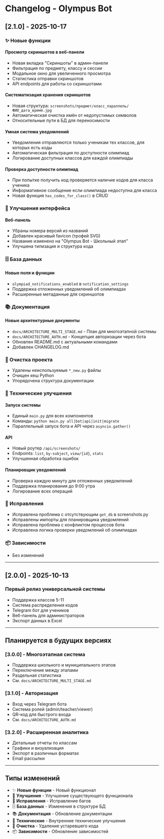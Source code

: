 # Changelog - Olympus Bot

## [2.1.0] - 2025-10-17

### ✨ Новые функции

#### Просмотр скриншотов в веб-панели
- Новая вкладка "Скриншоты" в админ-панели
- Фильтрация по предмету, классу и сессии
- Модальное окно для увеличенного просмотра
- Статистика отправки скриншотов
- API endpoints для работы со скриншотами

#### Систематизация хранения скриншотов
- Новая структура: `screenshots/предмет/класс_параллель/ФИО_дата_время.jpg`
- Автоматическая очистка имён от недопустимых символов
- Относительные пути в БД для переносимости

#### Умная система уведомлений
- Уведомления отправляются только ученикам тех классов, для которых есть коды
- Автоматическая фильтрация по доступности олимпиад
- Логирование доступных классов для каждой олимпиады

#### Проверка доступности олимпиад
- При попытке получить код проверяется наличие кодов для класса ученика
- Информативное сообщение если олимпиада недоступна для класса
- Новая функция `has_codes_for_class()` в CRUD

### 🎨 Улучшения интерфейса

#### Веб-панель
- Убраны номера версий из названий
- Добавлен красивый favicon (трофей SVG)
- Название изменено на "Olympus Bot - Школьный этап"
- Улучшена типизация и структура кода

### 🗄️ База данных

#### Новые поля и функции
- `olympiad_notifications_enabled` в `notification_settings`
- Поддержка отложенных уведомлений об олимпиадах
- Расширенные метаданные для скриншотов

### 📚 Документация

#### Новые архитектурные документы
- `docs/ARCHITECTURE_MULTI_STAGE.md` - План для многоэтапной системы
- `docs/ARCHITECTURE_AUTH.md` - Концепция авторизации через бота
- Обновлен README.md с актуальными командами
- Добавлен CHANGELOG.md

### 🧹 Очистка проекта
- Удалены неиспользуемые `*_new.py` файлы
- Очищен кеш Python
- Упорядочена структура документации

### 🔧 Технические улучшения

#### Запуск системы
- Единый `main.py` для всех компонентов
- Команды: `python main.py all|bot|api|init|migrate`
- Параллельный запуск бота и API через `asyncio.gather()`

#### API
- Новый роутер `/api/screenshots/`
- Endpoints: `list`, `by-subject`, `view/{id}`, `stats`
- Улучшенная обработка ошибок

#### Планировщик уведомлений
- Проверка каждую минуту для отложенных уведомлений
- Поддержка планирования до 9:00 утра
- Логирование всех операций

### 🐛 Исправления

- Исправлена проблема с отсутствующим `get_db` в screenshots.py
- Исправлены импорты для планировщика уведомлений
- Исправлена проблема с конфликтом процессов бота
- Исправлена логика проверки уведомлений об олимпиадах

### 📦 Зависимости
- Без изменений

---

## [2.0.0] - 2025-10-13

### Первый релиз универсальной системы
- Поддержка классов 5-11
- Система распределения кодов
- Telegram бот для учеников
- Веб-панель для администраторов
- Экспорт данных в Excel

---

## Планируется в будущих версиях

### [3.0.0] - Многоэтапная система
- Поддержка школьного и муниципального этапов
- Переключение между этапами
- Раздельная статистика
- См. `docs/ARCHITECTURE_MULTI_STAGE.md`

### [3.1.0] - Авторизация
- Вход через Telegram бота
- Система ролей (admin/teacher/viewer)
- QR-код для быстрого входа
- См. `docs/ARCHITECTURE_AUTH.md`

### [3.2.0] - Расширенная аналитика
- Детальные отчеты по классам
- Графики и визуализация
- Экспорт в различных форматах
- Email рассылки

---

## Типы изменений

- ✨ **Новые функции** - Новый функционал
- 🎨 **Улучшения** - Улучшение существующего функционала
- 🐛 **Исправления** - Исправление багов
- 🗄️ **База данных** - Изменения в структуре БД
- 📚 **Документация** - Обновление документации
- 🔧 **Технические** - Внутренние технические улучшения
- 🧹 **Очистка** - Удаление устаревшего кода
- 📦 **Зависимости** - Обновление зависимостей

